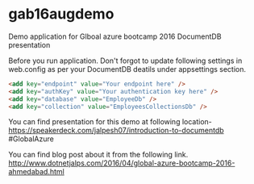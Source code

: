 # gab16augdemo
Demo application for Glboal azure bootcamp 2016 DocumentDB presentation

Before you run application. Don't forgot to update following settings in web.config as per your DocumentDB deatils under appsettings section.

 ```html
 <add key="endpoint" value="Your endpoint here" />
 <add key="authKey" value="Your authentication key here" />
 <add key="database" value="EmployeeDb" />
 <add key="collection" value="EmployeesCollectionsDb" />
  ```


You can find presentation for this demo at following location-
https://speakerdeck.com/jalpesh07/introduction-to-documentdb #GlobalAzure

You can find blog post about it from the following link.
http://www.dotnetjalps.com/2016/04/global-azure-bootcamp-2016-ahmedabad.html
